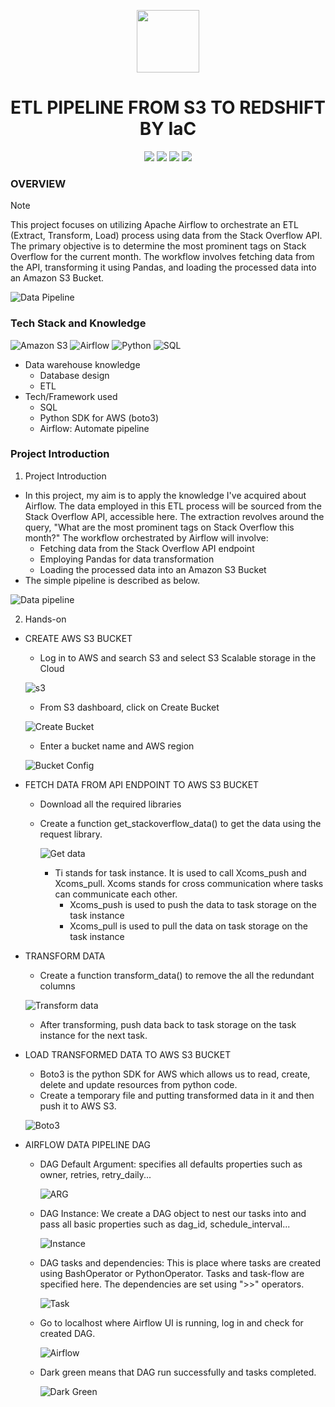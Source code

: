 <p align="center">
<img height="100" width="100" src="https://cdn.iconscout.com/icon/premium/png-512-thumb/etl-10518137-8480186.png?f=webp&w=256"/>
</p>
<h1 align="center">ETL PIPELINE FROM S3 TO REDSHIFT BY IaC</h1>
<p align="center">
    <img src="https://img.shields.io/badge/amazons3-white?style=flat&logo=amazons3&logoColor=white&color=%23569A31"/>
    <img src="https://img.shields.io/badge/Airflow-white?style=flat&logo=apacheairflow&logoColor=white&color=%23017CEE"/>
    <img src="https://img.shields.io/badge/Python-white?style=flat&logo=python&logoColor=white&color=%233776AB"/>
    <img src="https://img.shields.io/badge/mySQL-white?style=flat&logo=mysql&logoColor=white&color=%234479A1">
</p>

### OVERVIEW
> [!NOTE]
> This project focuses on utilizing Apache Airflow to orchestrate an ETL (Extract, Transform, Load) process using data from the Stack Overflow API. The primary objective is to determine the most prominent tags on Stack Overflow for the current month. The workflow involves fetching data from the API, transforming it using Pandas, and loading the processed data into an Amazon S3 Bucket.

![Data Pipeline](image/etl.png)

### Tech Stack and Knowledge
![Amazon S3](https://img.shields.io/badge/amazons3-white?style=flat&logo=amazons3&logoColor=white&color=%23569A31) ![Airflow](https://img.shields.io/badge/Airflow-white?style=flat&logo=apacheairflow&logoColor=white&color=%23017CEE) ![Python](https://img.shields.io/badge/Python-white?style=flat&logo=python&logoColor=white&color=%233776AB) ![SQL](https://img.shields.io/badge/mySQL-white?style=flat&logo=mysql&logoColor=white&color=%234479A1) 

- Data warehouse knowledge
    - Database design
    - ETL
- Tech/Framework used
    - SQL
    - Python SDK for AWS (boto3)
    - Airflow: Automate pipeline

### Project Introduction
1. Project Introduction
- In this project, my aim is to apply the knowledge I've acquired about Airflow. The data employed in this ETL process will be sourced from the Stack Overflow API, accessible here. The extraction revolves around the query, "What are the most prominent tags on Stack Overflow this month?" The workflow orchestrated by Airflow will involve:
    - Fetching data from the Stack Overflow API endpoint
    - Employing Pandas for data transformation
    - Loading the processed data into an Amazon S3 Bucket
- The simple pipeline is described as below.
 
![Data pipeline](image/etl.png)

2. Hands-on
- CREATE AWS S3 BUCKET
    - Log in to AWS and search S3 and select S3 Scalable storage in the Cloud

    ![s3](image/s3.png)

    - From S3 dashboard, click on Create Bucket

    ![Create Bucket](image/create_bucket.png)

    - Enter a bucket name and AWS region

    ![Bucket Config](image/bucket_config.png)

- FETCH DATA FROM API ENDPOINT TO AWS S3 BUCKET
    - Download all the required libraries
    - Create a function get_stackoverflow_data() to get the data using the request library.
        
        ![Get data](image/get_data.png)

        - Ti stands for task instance. It is used to call Xcoms_push and Xcoms_pull. Xcoms stands for cross communication where tasks can communicate each other. 
            - Xcoms_push is used to push the data to task storage on the task instance
            - Xcoms_pull is used to pull the data on task storage on the task instance
- TRANSFORM DATA 
    - Create a function transform_data() to remove the all the redundant columns
    
    ![Transform data](image/transform_data.png)

    - After transforming, push data back to task storage on the task instance for the next task.
- LOAD TRANSFORMED DATA TO AWS S3 BUCKET
    - Boto3 is the python SDK for AWS which allows us to read, create, delete and update resources from python code.
    - Create a temporary file and putting transformed data in it and then push it to AWS S3. 

    ![Boto3](image/boto3.png)

- AIRFLOW DATA PIPELINE DAG
    - DAG Default Argument: specifies all defaults properties such as owner, retries, retry_daily...

        ![ARG](image/arg.png)

    - DAG Instance: We create a DAG object to nest our tasks into and pass all basic properties such as dag_id, schedule_interval...

        ![Instance](image/Instance.png)

    - DAG tasks and dependencies: This is place where tasks are created using BashOperator or PythonOperator. Tasks and task-flow are specified here. The dependencies are set using ">>" operators. 

        ![Task](image/Task.png)

    - Go to localhost where Airflow UI is running, log in and check for created DAG.

        ![Airflow](image/airflow.png)

    - Dark green means that DAG run successfully and tasks completed. 
 
        ![Dark Green](image/dark_green.png)

